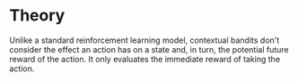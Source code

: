 

# Theory
Unlike a standard reinforcement learning model, contextual bandits don't consider the effect an action has on a state and, in turn, the potential future reward of the action. It only evaluates the immediate reward of taking the action.



